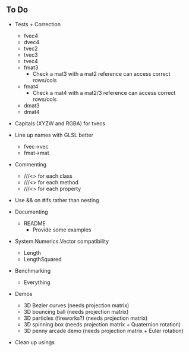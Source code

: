 ## To Do

- Tests + Correction
  - fvec4
  - dvec4
  - tvec2
  - tvec3
  - tvec4
  - fmat3
    - Check a mat3 with a mat2 reference can access correct rows/cols
  - fmat4
    - Check a mat4 with a mat2/3 reference can access correct rows/cols
  - dmat3
  - dmat4
- Capitals (XYZW and RGBA) for tvecs
- Line up names with GLSL better
  - fvec->vec
  - fmat->mat

- Commenting
  - ///<> for each class
  - ///<> for each method
  - ///<> for each property

- Use && on #ifs rather than nesting
- Documenting
  - README
    - Provide some examples
- System.Numerics.Vector compatibility
  - Length
  - LengthSquared

- Benchmarking
  - Everything
- Demos
  - 3D Bezier curves (needs projection matrix)
  - 3D bouncing ball (needs projection matrix)
  - 3D particles (fireworks?) (needs projection matrix)
  - 3D spinning box (needs projection matrix + Quaternion rotation)
  - 3D penny arcade demo (needs projection matrix + Euler rotation)

- Clean up usings
